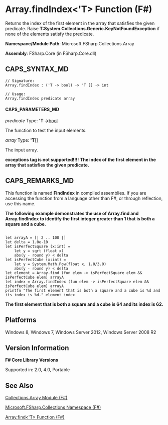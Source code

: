 # Array.findIndex<'T> Function (F#)

Returns the index of the first element in the array that satisfies the given predicate. Raise **T:System.Collections.Generic.KeyNotFoundException** if none of the elements satisfy the predicate.

**Namespace/Module Path**: Microsoft.FSharp.Collections.Array

**Assembly**: FSharp.Core (in FSharp.Core.dll)


## CAPS_SYNTAX_MD

```
// Signature:
Array.findIndex : ('T -> bool) -> 'T [] -> int

// Usage:
Array.findIndex predicate array
```

#### CAPS_PARAMETERS_MD
*predicate*
Type: **'T -&gt;**[bool](http://msdn.microsoft.com/en-us/library/89c0cf9c-49ce-4207-a3be-555851a67dd5)


The function to test the input elements.


*array*
Type: **'T**[[]](http://msdn.microsoft.com/en-us/library/def20292-9aae-4596-9275-b94e594f8493)


The input array.



**exceptions tag is not supported!!!!**
**The index of the first element in the array that satisfies the given predicate.**
## CAPS_REMARKS_MD
This function is named **FindIndex** in compiled assemblies. If you are accessing the function from a language other than F#, or through reflection, use this name.

**The following example demonstrates the use of Array.find and Array.findIndex to identify the first integer greater than 1 that is both a square and a cube.**
```

let arrayA = [| 2 .. 100 |]
let delta = 1.0e-10
let isPerfectSquare (x:int) =
    let y = sqrt (float x)
    abs(y - round y) < delta
let isPerfectCube (x:int) =
    let y = System.Math.Pow(float x, 1.0/3.0)
    abs(y - round y) < delta
let element = Array.find (fun elem -> isPerfectSquare elem && isPerfectCube elem) arrayA
let index = Array.findIndex (fun elem -> isPerfectSquare elem && isPerfectCube elem) arrayA
printfn "The first element that is both a square and a cube is %d and its index is %d." element index
```

**The first element that is both a square and a cube is 64 and its index is 62.**
## Platforms
Windows 8, Windows 7, Windows Server 2012, Windows Server 2008 R2


## Version Information
**F# Core Library Versions**

Supported in: 2.0, 4.0, Portable




## See Also
[Collections.Array Module &#40;F&#35;&#41;](Collections.Array+Module+%28F%23%29.md)

[Microsoft.FSharp.Collections Namespace &#40;F&#35;&#41;](Microsoft.FSharp.Collections+Namespace+%28F%23%29.md)

[Array.find&#60;'T&#62; Function &#40;F&#35;&#41;](Array.find%3C%27T%3E+Function+%28F%23%29.md)

